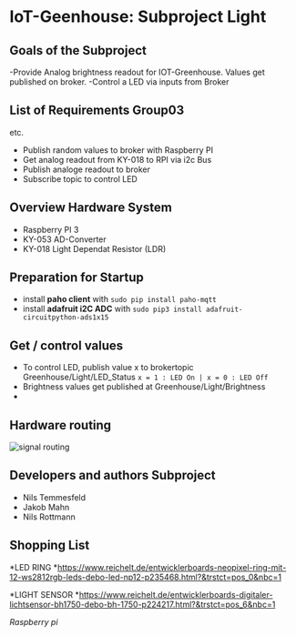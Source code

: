 # IoT-Geenhouse: Subproject Light

## Goals of the Subproject
-Provide Analog brightness readout for IOT-Greenhouse. Values get published on broker.
-Control a LED via inputs from Broker

## List of Requirements Group03
etc.
 * Publish random values to broker with Raspberry PI
 * Get analog readout from KY-018 to RPI via i2c Bus
 * Publish analoge readout to broker
 * Subscribe topic to control LED
 
## Overview Hardware System
* Raspberry PI 3
* KY-053 AD-Converter
* KY-018 Light Dependat Resistor (LDR)

## Preparation for Startup
* install **paho client** with ``sudo pip install paho-mqtt``
* install **adafruit i2C ADC** with ``sudo pip3 install adafruit-circuitpython-ads1x15``

## Get / control values
* To control LED, publish value x to brokertopic Greenhouse/Light/LED_Status
  ``x = 1 : LED On |
  x = 0 : LED Off``
* Brightness values get published at Greenhouse/Light/Brightness
* 
## Hardware routing
![signal routing](https://user-images.githubusercontent.com/94985537/149324416-230a03ea-fdb1-4d14-bd33-b21e2e305ccc.png)

##  Developers and authors Subproject
 * Nils Temmesfeld
 * Jakob Mahn
 * Nils Rottmann
 ## Shopping List
 *LED RING
 *https://www.reichelt.de/entwicklerboards-neopixel-ring-mit-12-ws2812rgb-leds-debo-led-np12-p235468.html?&trstct=pos_0&nbc=1
 
 *LIGHT SENSOR
 *https://www.reichelt.de/entwicklerboards-digitaler-lichtsensor-bh1750-debo-bh-1750-p224217.html?&trstct=pos_6&nbc=1

 *Raspberry pi*
